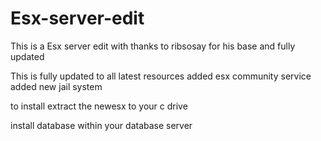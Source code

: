 # Esx-server-edit

This is a Esx server edit with thanks to ribsosay for his base and fully updated

This is fully updated to all latest resources added esx community service added new jail system

to install extract the newesx to your c drive

install database within your database server 